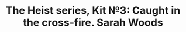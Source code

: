 ---
layout: product
title: "The Heist series, Kit №3: Caught in the cross-fire. Sarah Woods                                                        "
price: "1200" 
desc: "1/24 Figura"
img_path: "/assets/img/MBLTD24066.webp"
brand: "MasterBox"
available: false
special_offer: false
new: false
soon: false
cat: "010000"
subcat: "015300"
subsubcat: "0N/A"
sifra: "MBLTD24066"
popular: false
---